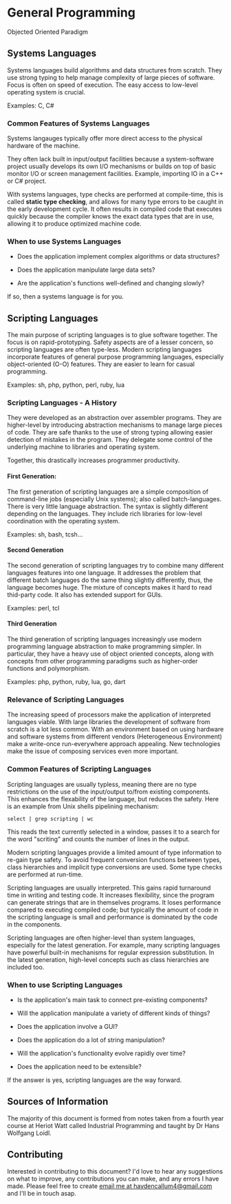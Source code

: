 # General Programming

Objected Oriented
Paradigm


## Systems Languages

Systems languages build algorithms and data structures from scratch. They use strong typing to help manage complexity of large pieces of software. Focus is often on speed of execution. The easy access to low-level operating system is crucial.

Examples: C, C#

### Common Features of Systems Languages

Systems langauges typically offer more direct access to the physical hardware of the machine. 

They often lack built in input/output facilities because a system-software project usually develops its own I/O mechanisms or builds on top of basic monitor I/O or screen management facilities. Example, importing IO in a C++ or C# project.

With systems languages, type checks are performed at compile-time, this is called **static type checking**, and allows for many type errors to be caught in the early development cycle. It often results in compiled code that executes quickly because the compiler knows the exact data types that are in use, allowing it to produce optimized machine code.

### When to use Systems Languages

* Does the application implement complex algorithms or data structures?

* Does the application manipulate large data sets?

* Are the application's functions well-defined and changing slowly?

If so, then a systems language is for you.

## Scripting Languages

The main purpose of scripting languages is to glue software together. The focus is on rapid-prototyping. Safety aspects are of a lesser concern, so scripting languages are often type-less. Modern scripting languages incorporate features of general purpose programming languages, especially object-oriented (O-O) features. They are easier to learn for casual programming.

Examples: sh, php, python, perl, ruby, lua

### Scripting Languages - A History

They were developed as an abstraction over assembler programs. They are higher-level by introducing abstraction mechanisms to manage large pieces of code. They are safe thanks to the use of strong typing allowing easier detection of mistakes in the program. They delegate some control of the underlying machine to libraries and operating system. 

Together, this drastically increases programmer productivity.

#### First Generation:

The first generation of scripting languages are a simple composition of command-line jobs (especially Unix systems); also called batch-languages. There is very little language abstraction. The syntax is slightly different depending on the languages. They include rich libraries for low-level coordination with the operating system.

Examples: sh, bash, tcsh...

#### Second Generation

The second generation of scripting languages try to combine many different languages features into one language. It addresses the problem that different batch languages do the same thing slightly differently, thus, the language becomes huge. The mixture of concepts makes it hard to read thid-party code. It also has extended support for GUIs.

Examples: perl, tcl

#### Third Generation

The third generation of scripting languages increasingly use modern programming language abstraction to make programming simpler. In particular, they have a heavy use of object oriented concepts, along with concepts from other programming paradigms such as higher-order functions and polymorphism.

Examples: php, python, ruby, lua, go, dart

### Relevance of Scripting Languages

The increasing speed of processors make the application of interpreted languages viable. With large libraries the development of software from scratch is a lot less common. With an environment based on using hardware and software systems from different vendors (Heterogeneous Environment) make a write-once run-everywhere approach appealing. New technologies make the issue of composing services even more important.

### Common Features of Scripting Languages

Scripting languages are usually typless, meaning there are no type restrictions on the use of the input/output to/from existing components. This enhances the flexability of the language, but reduces the safety. Here is an example from Unix shells pipelining mechanism:

```shell
select | grep scripting | wc
```

This reads the text currently selected in a window, passes it to a search for the word "scriting" and counts the number of lines in the output.

Modern scripting languages provide a limited amount of type information to re-gain type safety. To avoid frequent conversion functions between types, class hierarchies and implicit type conversions are used. Some type checks are performed at run-time.

Scripting languages are usually interpreted. This gains rapid turnaround time in writing and testing code. It increases flexibility, since the program can generate strings that are in themselves programs. It loses performance compared to executing compiled code; but typically the amount of code in the scripting language is small and performance is dominated by the code in the components.

Scripting languages are often higher-level than system languages, especially for the latest generation. For example, many scripting languages have powerful built-in mechanisms for regular expression substitution. In the latest generation, high-level concepts such as class hierarchies are included too.

### When to use Scripting Languages

* Is the application's main task to connect pre-existing components?

* Will the application manipulate a variety of different kinds of things?

* Does the application involve a GUI?

* Does the application do a lot of string manipulation?

* Will the application's functionality evolve rapidly over time?

* Does the application need to be extensible?

If the answer is yes, scripting languages are the way forward.

## Sources of Information

The majority of this document is formed from notes taken from a fourth year course at Heriot Watt called Industrial Programming and taught by Dr Hans Wolfgang Loidl. 

## Contributing

Interested in contributing to this document? I'd love to hear any suggestions on what to improve, any contributions you can make, and any errors I have made. Please feel free to create [email me at haydencallum4@gmail.com](mailto:haydencallum4@gmail.com) and I'll be in touch asap.
